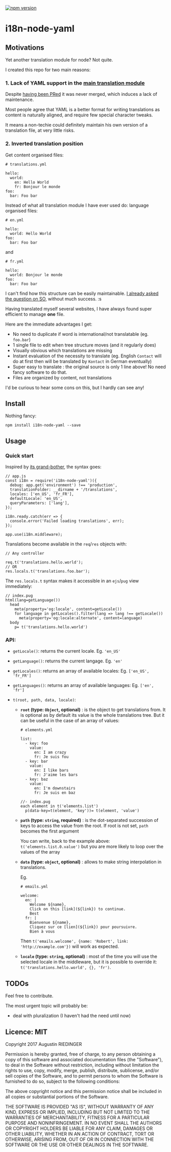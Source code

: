 [![npm version](https://badge.fury.io/js/i18n-node-yaml.svg)](https://badge.fury.io/js/i18n-node-yaml)

i18n-node-yaml
==============

## Motivations

Yet another translation module for node? Not quite.

I created this repo for two main reasons:

### 1. Lack of YAML support in the [main translation module](https://github.com/mashpie/i18n-node)

Despite [having been PRed](https://github.com/mashpie/i18n-node/pull/79) it was never merged, which induces a lack of maintenance.

Most people agree that YAML is a better format for writing translations as content is naturally aligned, and require few special character tweaks.

It means a non-techie could definitely maintain his own version of a translation file, at very little risks.

### 2. Inverted translation position

Get content organised files:

```
# translations.yml

hello:
  world:
    en: Hello World
    fr: Bonjour le monde
foo:
  bar: Foo bar
```

Instead of what all translation module I have ever used do: language organised files:

```
# en.yml

hello:
  world: Hello World
foo:
  bar: Foo bar
```

and

```
# fr.yml

hello:
  world: Bonjour le monde
foo:
  bar: Foo bar
```

I can't find how this structure can be easily maintainable. [I already asked the question on SO](http://stackoverflow.com/questions/25664708/rails-i18n-separate-language-key-at-the-end-of-the-tree), without much success. :s

Having translated myself several websites, I have always found super efficient to manage **one** file.

Here are the immediate advantages I get:
- No need to duplicate if word is international/not translatable (eg. `foo.bar`)
- 1 single file to edit when tree structure moves (and it regularly does)
- Visually obvious which translations are missing
- Instant evaluation of the necessity to translate (eg. English `Contact` will do at first then will be translated by `Kontact` in German eventually)
- Super easy to translate : the original source is only 1 line above! No need fancy software to do that.
- Files are organized by content, not translations

I'd be curious to hear some cons on this, but I hardly can see any!

## Install

Nothing fancy:

```
npm install i18n-node-yaml --save
```

## Usage

### Quick start

Inspired by [its grand-bother](https://github.com/mashpie/i18n-node), the syntax goes:

```
// app.js
const i18n = require('i18n-node-yaml')({
  debug: app.get('environment') !== 'production',
  translationFolder: __dirname + '/translations',
  locales: ['en_US', 'fr_FR'],
  defaultLocale: 'en_US',
  queryParameters: ['lang'],
});

i18n.ready.catch(err => {
  console.error('Failed loading translations', err);
});

app.use(i18n.middleware);
```

Translations become available in the `req`/`res` objects with:

```
// Any controller

req.t('translations.hello.world');
// OR
res.locals.t('translations.foo.bar');
```

The `res.locals.t` syntax makes it accessible in an `ejs`/`pug` view immediately:

```
// index.pug
html(lang=getLanguage())
  head
    meta(property='og:locale', content=getLocale())
    for language in getLocales().filter(lang => lang !== getLocale())
      meta(property='og:locale:alternate', content=language)
  body
    p= t('translations.hello.world')
```

### API:

- `getLocale()`: returns the current locale. Eg. `'en_US'`
- `getLanguage()`: returns the current langage. Eg. `'en'`
- `getLocales()`: returns an array of available locales: Eg. `['en_US', 'fr_FR']`
- `getLanguages()`: returns an array of available languages: Eg. `['en', 'fr']`
- `t(root, path, data, locale)`:

  - **`root` (type: `Object`, optional)** : is the object to get translations from. It is optional as by default its value is the whole translations tree. But it can be useful in the case of an array of values:

    ```
    # elements.yml

    list:
      - key: foo
        value:
          en: I am crazy
          fr: Je suis fou
      - key: bar
        value:
          en: I like bars
          fr: J'aime les bars
      - key: baz
        value:
          en: I'm downstairs
          fr: Je suis en baz
    ```

    ```
    //- index.pug
    each element in t('elements.list')
      p(data-key=t(element, 'key'))= t(element, 'value')
    ```

  - **`path` (type: `string`, required)** : is the dot-separated succession of keys to access the value from the root. If root is not set, `path` becomes the first argument

    You can write, back to the example above: `t('elements.list.0.value')` but you are more likely to loop over the values of the array

  - **`data` (type: `object`, optional)** : allows to make string interpolation in translations.

    Eg.

    ```
    # emails.yml

    welcome:
      en: |
        Welcome ${name},
        Click on this [link](${link}) to continue.
        Best
      fr: |
        Bienvenue ${name},
        Cliquez sur ce [lien](${link}) pour poursuivre.
        Bien à vous
    ```

    Then `t('emails.welcome', {name: 'Robert', link: 'http://example.com'})` will work as expected.

  - **`locale` (type: `string`, optional)** : most of the time you will use the selected locale in the middleware, but it is possible to override it: `t('translations.hello.world', {}, 'fr')`.

## TODOs

Feel free to contribute.

The most urgent topic will probably be:

- deal with pluralization (I haven't had the need until now)

## Licence: MIT

Copyright 2017 Augustin RIEDINGER

Permission is hereby granted, free of charge, to any person obtaining a copy of this software and associated documentation files (the "Software"), to deal in the Software without restriction, including without limitation the rights to use, copy, modify, merge, publish, distribute, sublicense, and/or sell copies of the Software, and to permit persons to whom the Software is furnished to do so, subject to the following conditions:

The above copyright notice and this permission notice shall be included in all copies or substantial portions of the Software.

THE SOFTWARE IS PROVIDED "AS IS", WITHOUT WARRANTY OF ANY KIND, EXPRESS OR IMPLIED, INCLUDING BUT NOT LIMITED TO THE WARRANTIES OF MERCHANTABILITY, FITNESS FOR A PARTICULAR PURPOSE AND NONINFRINGEMENT. IN NO EVENT SHALL THE AUTHORS OR COPYRIGHT HOLDERS BE LIABLE FOR ANY CLAIM, DAMAGES OR OTHER LIABILITY, WHETHER IN AN ACTION OF CONTRACT, TORT OR OTHERWISE, ARISING FROM, OUT OF OR IN CONNECTION WITH THE SOFTWARE OR THE USE OR OTHER DEALINGS IN THE SOFTWARE.

